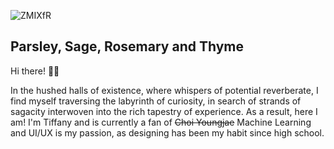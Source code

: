 ![ZMIXfR](https://github.com/tiffanywidjaya/tiffanywidjaya/assets/94110553/e9fa2dc1-38be-4548-b2ef-ca49854fb95b)

## Parsley, Sage, Rosemary and Thyme

Hi there! 👋🏻

In the hushed halls of existence, where whispers of potential reverberate, I find myself traversing the labyrinth of curiosity, in search of strands of sagacity interwoven into the rich tapestry of experience. As a result, here I am! I'm Tiffany and is currently a fan of ~~Choi Youngjae~~ Machine Learning and UI/UX is my passion, as designing has been my habit since high school.

<!--
**tiffanywidjaya/tiffanywidjaya** is a ✨ _special_ ✨ repository because its `README.md` (this file) appears on your GitHub profile.
- 🔭 I’m currently working on...
- 🌱 I’m currently learning on...
- 👯 I’m looking to collaborate on...
- 🤔 I’m looking for help with ...
- 💬 Ask me about ...
- 📫 How to reach me: ...
- 😄 Pronouns: ...
- ⚡ Fun fact: ...
-->
